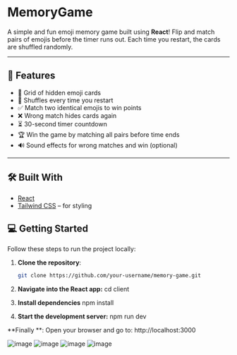 # MemoryGame
A simple and fun emoji memory game built using **React**! Flip and match pairs of emojis before the timer runs out. Each time you restart, the cards are shuffled randomly.

---

## 🚀 Features

- 🎴 Grid of hidden emoji cards
- 🔁 Shuffles every time you restart
- ✅ Match two identical emojis to win points
- ❌ Wrong match hides cards again
- ⏳ 30-second timer countdown
- 🏆 Win the game by matching all pairs before time ends
- 🔊 Sound effects for wrong matches and win (optional)

---

## 🛠️ Built With

- [React](https://reactjs.org/)
- [Tailwind CSS](https://tailwindcss.com/) – for styling

## 💻 Getting Started

Follow these steps to run the project locally:

1. **Clone the repository**:
   ```bash
   git clone https://github.com/your-username/memory-game.git

2. **Navigate into the React app:**
   cd client

3. **Install dependencies**
     npm install
   
5. **Start the development server:**
   npm run dev

**Finally **: Open your browser and go to: http://localhost:3000

![image](https://github.com/user-attachments/assets/5f8aecde-0f14-48b5-b7e3-b83bd9dd1d8b)
![image](https://github.com/user-attachments/assets/52069873-9b34-47b0-82d0-7c6050f94b5c)
![image](https://github.com/user-attachments/assets/9b54b2f1-6332-4117-b3d5-230a43a072d2)
![image](https://github.com/user-attachments/assets/64d65bba-46bb-48c0-a446-5b99345c1bd9)





